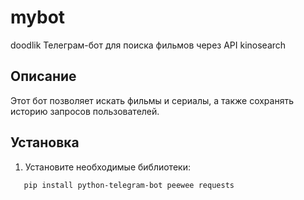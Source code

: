 # mybot
doodlik
Телеграм-бот для поиска фильмов через API kinosearch


## Описание
Этот бот позволяет искать фильмы и сериалы, а также сохранять историю запросов пользователей.

## Установка
1. Установите необходимые библиотеки:
```bash
   pip install python-telegram-bot peewee requests
